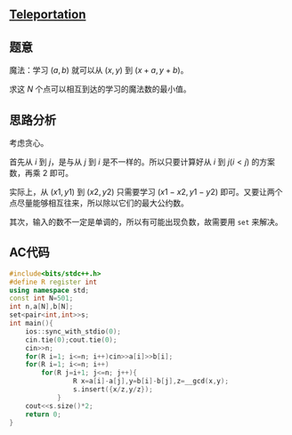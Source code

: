 ## [Teleportation](https://www.luogu.com.cn/problem/AT_abc226_d)
## 题意
魔法：学习 $(a,b)$ 就可以从 $(x,y)$ 到 $(x+a,y+b)$。

求这 $N$ 个点可以相互到达的学习的魔法数的最小值。
## 思路分析
考虑贪心。

首先从 $i$ 到 $j$，是与从 $j$ 到 $i$ 是不一样的。所以只要计算好从 $i$ 到 $j(i<j)$ 的方案数，再乘 $2$ 即可。

实际上，从 $(x1,y1)$ 到 $(x2,y2)$ 只需要学习 $(x1-x2,y1-y2)$ 即可。又要让两个点尽量能够相互往来，所以除以它们的最大公约数。

其次，输入的数不一定是单调的，所以有可能出现负数，故需要用 ```set``` 来解决。

## AC代码
```cpp
#include<bits/stdc++.h>
#define R register int
using namespace std;
const int N=501;
int n,a[N],b[N];
set<pair<int,int>>s;
int main(){
	ios::sync_with_stdio(0);
	cin.tie(0);cout.tie(0);
	cin>>n;
	for(R i=1; i<=n; i++)cin>>a[i]>>b[i];
	for(R i=1; i<=n; i++)
		for(R j=i+1; j<=n; j++){
				R x=a[i]-a[j],y=b[i]-b[j],z=__gcd(x,y);
				s.insert({x/z,y/z});
			}
	cout<<s.size()*2;
	return 0;
}

```